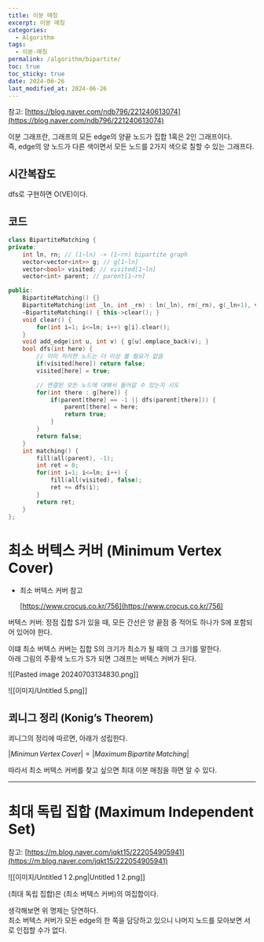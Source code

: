 ```yaml
---
title: 이분 매칭
excerpt: 이분 매칭
categories:
  - Algorithm
tags:
  - 이분-매칭
permalink: /algorithm/bipartite/
toc: true
toc_sticky: true
date: 2024-06-26
last_modified_at: 2024-06-26
---
```

참고: [https://blog.naver.com/ndb796/221240613074](https://blog.naver.com/ndb796/221240613074)

이분 그래프란, 그래프의 모든 edge의 양끝 노드가 집합 1혹은 2인 그래프이다.  
즉, edge의 양 노드가 다른 색이면서 모든 노드를 2가지 색으로 칠할 수 있는 그래프다.  

## 시간복잡도

dfs로 구현하면 O(VE)이다.

## 코드

  

```cpp
class BipartiteMatching {
private:
    int ln, rn; // (1~ln) -> (1~rn) bipartite graph
    vector<vector<int>> g; // g[1~ln]
    vector<bool> visited; // visited[1~ln]
    vector<int> parent; // parent[1~rn]

public:
    BipartiteMatching() {}
    BipartiteMatching(int _ln, int _rn) : ln(_ln), rn(_rn), g(_ln+1), visited(_ln+1), parent(_rn+1) {}
    ~BipartiteMatching() { this->clear(); }
    void clear() {
        for(int i=1; i<=ln; i++) g[i].clear();
    }
    void add_edge(int u, int v) { g[u].emplace_back(v); }
    bool dfs(int here) {
        // 이미 처리한 노드는 더 이상 볼 필요가 없음
        if(visited[here]) return false;
        visited[here] = true;

        // 연결된 모든 노드에 대해서 들어갈 수 있는지 시도
        for(int there : g[here]) {
            if(parent[there] == -1 || dfs(parent[there])) {
                parent[there] = here;
                return true;
            }
        }
        return false;
    }
    int matching() {
        fill(all(parent), -1);
        int ret = 0;
        for(int i=1; i<=ln; i++) {
            fill(all(visited), false);
            ret += dfs(i);
        }
        return ret;
    }
};
```

  

# 최소 버텍스 커버 (Minimum Vertex Cover)

- 최소 버텍스 커버 참고
    
    [https://www.crocus.co.kr/756](https://www.crocus.co.kr/756)
    

버텍스 커버: 정점 집합 S가 있을 때, 모든 간선은 양 끝점 중 적어도 하나가 S에 포함되어 있어야 한다.

이떄 최소 버텍스 커버는 집합 S의 크기가 최소가 될 때의 그 크기를 말한다.  
아래 그림의 주황색 노드가 S가 되면 그래프는 버텍스 커버가 된다.  

![[Pasted image 20240703134830.png]]

![[이미지/Untitled 5.png]]

  

## 쾨니그 정리 (Konig’s Theorem)

쾨니그의 정리에 따르면, 아래가 성립한다.

$|Minimun \,Vertex \,Cover| = |Maximum \,Bipartite \,Matching|$

따라서 최소 버텍스 커버를 찾고 싶으면 최대 이분 매칭을 하면 알 수 있다.

---

# 최대 독립 집합 (Maximum Independent Set)

참고: [https://m.blog.naver.com/jqkt15/222054905941](https://m.blog.naver.com/jqkt15/222054905941)

![[이미지/Untitled 1 2.png|Untitled 1 2.png]]

(최대 독립 집합)은 (최소 버텍스 커버)의 여집합이다.

생각해보면 위 명제는 당연하다.  
최소 버텍스 커버가 모든 edge의 한 쪽을 담당하고 있으니 나머지 노드를 모아보면 서로 인접할 수가 없다.